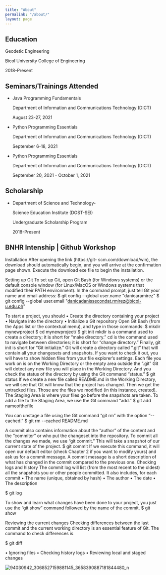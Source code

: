 ```yaml
---
title: "About"
permalink: "/about/"
layout: page
---
```


## Education

Geodetic Engineering

Bicol University College of Engineering

2018-Present

## Seminars/Trainings Attended

 - Java Programming Fundamentals
 
   Department of Information and Communications Technology (DICT)
  
   August 23-27, 2021
  
 - Python Programming Essentials
 
   Department of Information and Communications Technology (DICT)
  
   September 6-18, 2021
  

 - Python Programming Essentials
 
   Department of Information and Communications Technology (DICT)
  
   September 20, 2021 - October 1, 2021
   

## Scholarship

- Department of Science and Technology-

  Science Education Institute (DOST-SEI)

  Undergraduate Scholarship Program

  2018-Present
  


 ## BNHR Intenship | Github Workshop
 
Installation
After opening the link (https://git- scm.com/download/win), the download should automatically begin, and you will arrive at the confirmation page shown. Execute the download exe file to begin the installation. 

Setting up Git
To set up Git, open Git Bash (for Windows systems) or the default console window (for Linux/MacOS or Windows systems that modified their PATH environment). In the command prompt, just tell Git your name and email address: 
$ git config --global user.name "danicaramirez"
$ git config --global user.email "danicadanissecondat.rmirez@bicol-u.edu.ph" 

To start a project, you should
•	Create the directory containing your project 
•	Navigate into the directory 
•	Initialize a Git repository 
Open Git Bash (from the Apps list or the contextual menu), and type in those commands: 
$ mkdir mynewproject
$ cd mynewproject/
$ git init
mkdir is a command used to create a directory; it is short for “make directory.” cd is the command used to navigate between directories; it is short for “change directory.” Finally, git init is short for “Git initialize.” Git will create a directory called “.git” that will contain all your changesets and snapshots. If you want to check it out, you will have to show hidden files from your file explorer’s settings. Each file you work on is on the Working Directory or the empty area outside the “.git” 
Git will detect any new file you will place in the Working Directory. And you check the status of the directory by using the Git command “status.” 
$ git status 
If we create a new file called README.md in the Working Directory, we will see that Git will know that the project has changed. Then we get the untracked files. Those are the files we modified (in this instance, created). 
The Staging Area is where your files go before the snapshots are taken. 
To add a file to the Staging Area, we use the Git command “add.” 
$ git add nameofthefile

You can unstage a file using the Git command “git rm” with the option “--cached.” 
$ git rm --cached README.md 

A commit also contains information about the “author” of the content and the “commiter” or who put the changeset into the repository. 
To commit all the changes we made, we use “git commit.” This will take a snapshot of our current state of the project. 
$ git commit 
If we execute this command, it will open our default editor (check Chapter 2 if you want to modify yours) and ask us for a commit message. A commit message is a short description of what has changed in the commit compared to the previous one. 
Checking logs and history 
The commit log will list (from the most recent to the oldest) all the snapshots you or other people committed. It also includes, for each commit 
•	The name (unique, obtained by hash) 
•	The author 
•	The date 
•	The description 

$ git log 

To show and learn what changes have been done to your project, you just use the “git show” command followed by the name of the commit. 
$ git show <name>

Reviewing the current changes 
Checking differences between the last commit and the current working directory is an essential feature of Git. The command to check differences is 

$ git diff 

•	Ignoring files 
•	Checking history logs 
•	Reviewing local and staged changes 













 
 
 

![94030942_3068527159881145_3658390887181844480_n](https://user-images.githubusercontent.com/90082311/135710164-4c26e29e-c3c0-43aa-b653-32b28b26e0c6.jpg)


     
